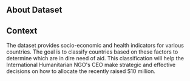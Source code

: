 ## About Dataset

## **Context**

The dataset provides socio-economic and health indicators for various countries. The goal is to classify countries based on these factors to determine which are in dire need of aid. This classification will help the International Humanitarian NGO's CEO make strategic and effective decisions on how to allocate the recently raised $10 million.
